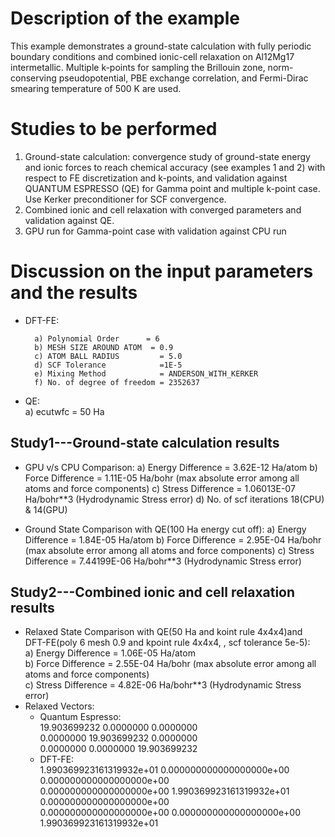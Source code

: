 Description of the example
==========================
This example demonstrates a ground-state calculation with fully periodic boundary conditions and combined ionic-cell relaxation on Al12Mg17 intermetallic. Multiple k-points for sampling the Brillouin zone, norm-conserving pseudopotential, PBE exchange correlation, and Fermi-Dirac smearing temperature of 500 K are used.

Studies to be performed
=======================
 1) Ground-state calculation: convergence study of ground-state energy and ionic forces to reach chemical accuracy (see examples 1 and 2) with respect to FE discretization and k-points, and validation against QUANTUM ESPRESSO (QE) for Gamma point and multiple k-point case. Use Kerker preconditioner for SCF convergence.
 2) Combined ionic and cell relaxation with converged parameters and validation against QE.
 3) GPU run for Gamma-point case with validation against CPU run


Discussion on the input parameters and the results
==================================================
* DFT-FE:

        a) Polynomial Order      = 6
        b) MESH SIZE AROUND ATOM  = 0.9
        c) ATOM BALL RADIUS         = 5.0
        d) SCF Tolerance            =1E-5
        e) Mixing Method            = ANDERSON_WITH_KERKER
        f) No. of degree of freedom = 2352637
        
* QE:  
        a) ecutwfc                  = 50 Ha                                    
        

Study1---Ground-state calculation results
--------------------------------
* GPU v/s CPU Comparison:
    a) Energy Difference = 3.62E-12 Ha/atom
    b) Force Difference = 1.11E-05 Ha/bohr (max absolute error among all atoms and force components)
    c) Stress Difference = 1.06013E-07 Ha/bohr**3 (Hydrodynamic Stress error)
    d) No. of scf iterations 18(CPU) & 14(GPU)

* Ground State Comparison with QE(100 Ha energy cut off):
    a) Energy Difference = 1.84E-05 Ha/atom
    b) Force Difference = 2.95E-04 Ha/bohr (max absolute error among all atoms and force components)
    c) Stress Difference = 7.44199E-06 Ha/bohr**3 (Hydrodynamic Stress error)
    
Study2---Combined ionic and cell relaxation results
------------------------
* Relaxed State Comparison with QE(50 Ha and koint rule 4x4x4)and DFT-FE(poly 6 mesh 0.9 and kpoint rule 4x4x4, , scf tolerance 5e-5):  
    a) Energy Difference = 1.06E-05 Ha/atom  
    b) Force Difference = 2.55E-04 Ha/bohr (max absolute error among all atoms and force components)  
    c) Stress Difference = 4.82E-06 Ha/bohr**3 (Hydrodynamic Stress error)  
* Relaxed Vectors:
    *  Quantum Espresso:  
                         19.903699232	0.0000000	0.0000000   
                         0.0000000	19.903699232	0.0000000   
                         0.0000000	0.0000000	19.903699232   
    *  DFT-FE:  
                        1.990369923161319932e+01	0.000000000000000000e+00	0.000000000000000000e+00     
                        0.000000000000000000e+00	1.990369923161319932e+01	0.000000000000000000e+00     
                        0.000000000000000000e+00	0.000000000000000000e+00	1.990369923161319932e+01               
                    


